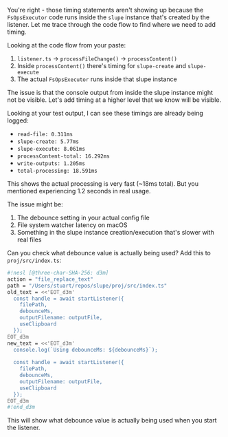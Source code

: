 You're right - those timing statements aren't showing up because the `FsOpsExecutor` code runs inside the `slupe` instance that's created by the listener. Let me trace through the code flow to find where we need to add timing.

Looking at the code flow from your paste:

1. `listener.ts` → `processFileChange()` → `processContent()`
2. Inside `processContent()` there's timing for `slupe-create` and `slupe-execute`
3. The actual `FsOpsExecutor` runs inside that slupe instance

The issue is that the console output from inside the slupe instance might not be visible. Let's add timing at a higher level that we know will be visible.

Looking at your test output, I can see these timings are already being logged:
- `read-file: 0.311ms`
- `slupe-create: 5.77ms` 
- `slupe-execute: 8.061ms`
- `processContent-total: 16.292ms`
- `write-outputs: 1.205ms`
- `total-processing: 18.591ms`

This shows the actual processing is very fast (~18ms total). But you mentioned experiencing 1.2 seconds in real usage.

The issue might be:
1. The debounce setting in your actual config file
2. File system watcher latency on macOS
3. Something in the slupe instance creation/execution that's slower with real files

Can you check what debounce value is actually being used? Add this to `proj/src/index.ts`:

```sh nesl
#!nesl [@three-char-SHA-256: d3m]
action = "file_replace_text"
path = "/Users/stuart/repos/slupe/proj/src/index.ts"
old_text = <<'EOT_d3m'
  const handle = await startListener({
    filePath,
    debounceMs,
    outputFilename: outputFile,
    useClipboard
  });
EOT_d3m
new_text = <<'EOT_d3m'
  console.log(`Using debounceMs: ${debounceMs}`);
  
  const handle = await startListener({
    filePath,
    debounceMs,
    outputFilename: outputFile,
    useClipboard
  });
EOT_d3m
#!end_d3m
```

This will show what debounce value is actually being used when you start the listener.